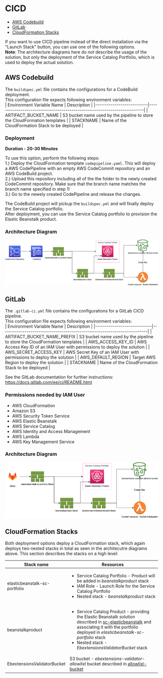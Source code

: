 # CICD

  - [AWS Codebuild](#aws-codebuild)
  - [GitLab](#gitlab)
  - [CloudFormation Stacks](#cloudformation-stacks)


If you want to use CICD pipeline instead of the direct installation via the "Launch Stack" button, you can use one of the following options.  
**Note**: The architecture diagrams here do *not* describe the usage of the solution, but only the deployment of the Service Catalog Portfolio, which is used to deploy the actual solution.

## AWS Codebuild

The `buildspec.yml` file contains the configurations for a CodeBuild deployment.  
This configuration file expects following environment variables:  
| Environment Variable Name | Description                                                               |
|---------------------------|---------------------------------------------------------------------------|
| ARTIFACT_BUCKET_NAME      | S3 bucket name used by the pipeline to store the CloudFormation templates |
| STACKNAME                 | Name of the CloudFormation Stack to be deployed                           |

### Deployment

**Duration - 20-30 Minutes**

To use this option, perform the following steps:  
1.) Deploy the CloudFormation template `codepipeline.yaml`. This will deploy a AWS CodePipeline with an empty AWS CodeCommit repository and an AWS CodeBuild project.  
2.) Upload this repository including all of the the folder to the newly created CodeCommit repository. Make sure that the branch name matches the branch name specified in step 1!  
3.) Go to the newely created CodePipeline and release the changes.

The CodeBuild project will pickup the `buildspec.yml` and will finally deploy the Service Catalog portfolio.  
After deployment, you can use the Service Catalog portfolio to provision the Elastic Beanstalk product.

### Architecture Diagram

![CodeBuild](../img/CodeBuildPipeline.png)

## GitLab

The `.gitlab-ci.yml` file contains the configurations for a GitLab CICD pipeline.  
This configuration file expects following environment variables:  
| Environment Variable Name   | Description                                                               |
|-----------------------------|---------------------------------------------------------------------------|
| ARTIFACT_BUCKET_NAME_PREFIX | S3 bucket name used by the pipeline to store the CloudFormation templates |
| AWS_ACCESS_KEY_ID           | AWS Access Key ID of an IAM User with permissions to deploy the solution  |
| AWS_SECRET_ACCESS_KEY       | AWS Secret Key of an IAM User with permissions to deploy the solution     |
| AWS_DEFAULT_REGION          | Target AWS Region to deploy the solution                                  |
| STACKNAME                   | Name of the CloudFormation Stack to be deployed                           |

See the GitLab documentation for further instructions: https://docs.gitlab.com/ee/ci/README.html

### Permissions needed by IAM User
* AWS CloudFormation	
* Amazon S3	
* AWS Security Token Service	
* AWS Elastic Beanstalk	
* AWS Service Catalog	
* AWS Identity and Access Management	
* AWS Lambda	
* AWS Key Management Service

### Architecture Diagram

![GitLab](../img/GitlabPipeline.png)

## CloudFormation Stacks

Both deployment options deploy a CloudFormation stack, which again deploys two nested stacks in total as seen in the architecutre diagrams above. This section describes the stacks on a high level:

| Stack name                    | Resources                                                           |
|-------------------------------|---------------------------------------------------------------------|
| elasticbeanstalk-sc-portfolio | <ul><li>Service Catalog Portfolio - Product will be added in *beanstalkproduct* stack</li><li> IAM Role - Launch Role for the Service Catalog Portfolio</li><li> Nested stack - *beanstalkproduct* stack</li></ul>
| beanstalkproduct              | <ul><li>Service Catalog Product - providing the Elastic Beanstalk solution described in [sc-elasticbeanstalk](../sc-elasticbeanstalk) and associating it with the portfolio deployed in *elasticbeanstalk-sc-portfolio* stack</li><li>Nested stack - *EbextensionsValidatorBucket* stack</li></ul> |
| EbextensionsValidatorBucket   | S3 bucket - *ebextensions-validator-allowlist* bucket described in [allowlist-bucket](../allowlist-bucket) |
